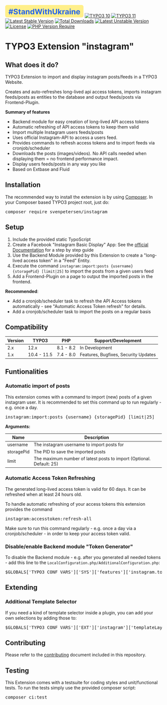 [![StandWithUkraine](https://raw.githubusercontent.com/vshymanskyy/StandWithUkraine/main/badges/StandWithUkraine.svg)](https://github.com/vshymanskyy/StandWithUkraine/blob/main/docs/README.md)
[![TYPO3 10](https://img.shields.io/badge/TYPO3-10-orange.svg)](https://get.typo3.org/version/10)
[![TYPO3 11](https://img.shields.io/badge/TYPO3-11-orange.svg)](https://get.typo3.org/version/11)
[![Latest Stable Version](http://poser.pugx.org/svenpetersen/instagram/v)](https://packagist.org/packages/svenpetersen/instagram)
[![Total Downloads](http://poser.pugx.org/svenpetersen/instagram/downloads)](https://packagist.org/packages/svenpetersen/instagram)
[![Latest Unstable Version](http://poser.pugx.org/svenpetersen/instagram/v/unstable)](https://packagist.org/packages/svenpetersen/instagram)
[![License](http://poser.pugx.org/svenpetersen/instagram/license)](https://packagist.org/packages/svenpetersen/instagram)
[![PHP Version Require](http://poser.pugx.org/svenpetersen/instagram/require/php)](https://packagist.org/packages/svenpetersen/instagram)

TYPO3 Extension "instagram"
=================================

## What does it do?
TYPO3 Extension to import and display instagram posts/feeds in a TYPO3 Website.

Creates and auto-refreshes long-lived api access tokens, imports
instagram feeds/posts as entities to the database and output feeds/posts via
Frontend-Plugin.

**Summary of features**

* Backend module for easy creation of long-lived API access tokens
* Automatic refreshing of API access tokens to keep them valid
* Import multiple Instagram users feeds/posts
* Uses official Instagram-API to access a users feed.
* Provides commands to refresh access tokens and to import feeds via cronjob/scheduler
* Downloads the posts (images/videos). No API calls needed when displaying them = no frontend performance impact.
* Display users feeds/posts in any way you like
* Based on Extbase and Fluid

## Installation
The recommended way to install the extension is by using [Composer](https://getcomposer.org/). In your Composer based TYPO3 project root, just do:
<pre>composer require svenpetersen/instagram</pre>

## Setup
1. Include the provided static TypoScript
2. Create a Facebook "Instagram Basic Display" App: See the
   [official Documentation](https://developers.facebook.com/docs/instagram-basic-display-api/getting-started)
   for a step by step guide
3. Use the Backend Module provided by this Extension to create a "long-lived
   access token" in a "Feed" Entity.
4. Execute the command <code>instagram:import:posts {username}
   {storagePid} [limit|25]</code> to import the posts from a given users feed
5. Add a Frontend-Plugin on a page to output the imported posts in the frontend.

__Recommended__:

* Add a cronjob/scheduler task to refresh the API Access tokens automatically -
  see "Automatic Access Token refresh" for details.
* Add a cronjob/scheduler task to import the posts on a regular basis

## Compatibility
| Version | TYPO3       | PHP        | Support/Development                  |
|---------|-------------|------------|--------------------------------------|
| 2.x     | 12.x        | 8.1 - 8.2  | In Development                       |
| 1.x     | 10.4 - 11.5 | 7.4 - 8.0️ | Features, Bugfixes, Security Updates |

## Funtionalities

### Automatic import of posts
This extension comes with a command to import (new) posts of a given instagram
user.
It is recommended to set this command up to run regularly - e.g. once a day.

<pre>instagram:import:posts {username} {storagePid} [limit|25]</pre>

__Arguments:__

| Name       | Description                                                          |
|------------|----------------------------------------------------------------------|
| username   | The instagram username to import posts for                           |
| storagePid | The PID to save the imported posts                                   |
| limit      | The maximum number of latest posts to import (Optional. Default: 25) |

### Automatic Access Token Refreshing
The generated long-lived access token is valid for 60 days.
It can be refreshed when at least 24 hours old.

To handle automatic refreshing of your access tokens this extension provides the
command
<pre>instagram:accesstoken:refresh-all</pre>

Make sure to run this command regularly - e.g. once a day via a
cronjob/scheduler - in order to keep your access token valid.

### Disable/enable Backend module "Token Generator"
To disable the Backend module - e.g. after you generated all needed tokens - add
this
line to the <code>LocalConfiguration.php/AdditionalConfiguration.php</code>:
<pre>$GLOBALS['TYPO3_CONF_VARS']['SYS']['features']['instagram.tokenGeneratorBeModule'] = false;</pre>

## Extending

### Additional Template Selector
If you need a kind of template selector inside a plugin, you can add your own selections by adding those to:
<pre>$GLOBALS['TYPO3_CONF_VARS']['EXT']['instagram']['templateLayouts']['myext'] = ['My Title', 'my value'];</pre>

## Contributing
Please refer to the [contributing](CONTRIBUTING.md) document included in this repository.

## Testing
This Extension comes with a testsuite for coding styles and unit/functional
tests.
To run the tests simply use the provided composer script:

<pre>composer ci:test</pre>
